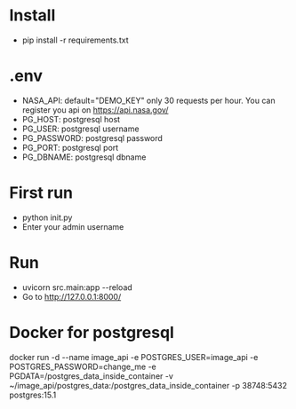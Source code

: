 # Install

- pip install -r requirements.txt

# .env

- NASA_API: default="DEMO_KEY" only 30 requests per hour. You can register you api on https://api.nasa.gov/
- PG_HOST: postgresql host
- PG_USER: postgresql username
- PG_PASSWORD: postgresql password
- PG_PORT: postgresql port
- PG_DBNAME: postgresql dbname

# First run 

- python init.py
- Enter your admin username

# Run 
- uvicorn src.main:app --reload
- Go to http://127.0.0.1:8000/

# Docker for postgresql

docker run  -d --name image_api -e POSTGRES_USER=image_api -e POSTGRES_PASSWORD=change_me -e PGDATA=/postgres_data_inside_container -v ~/image_api/postgres_data:/postgres_data_inside_container  -p 38748:5432 
        postgres:15.1

